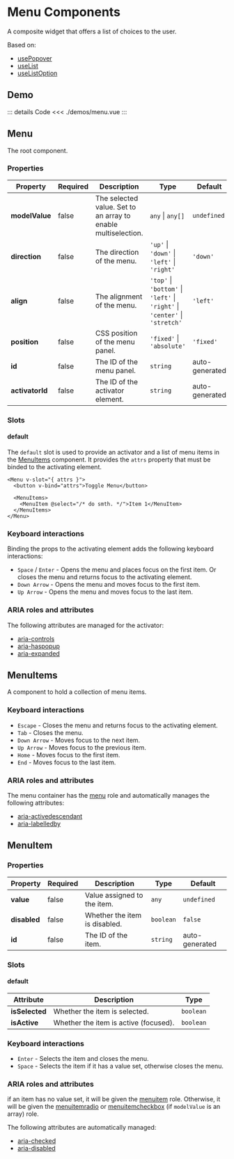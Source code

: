 <script setup>
import MenuDemo from './demos/menu.vue'
</script>

# Menu Components

A composite widget that offers a list of choices to the user.

Based on:

- [usePopover](/composables/popover)
- [useList](/composables/list)
- [useListOption](/composables/list-option)

## Demo

<MenuDemo />

::: details Code
<<< ./demos/menu.vue
:::

## Menu

The root component.

### Properties

| Property        | Required | Description                                                   | Type                                                                        | Default        |
| --------------- | -------- | ------------------------------------------------------------- | --------------------------------------------------------------------------- | -------------- |
| **modelValue**  | false    | The selected value. Set to an array to enable multiselection. | `any` \| `any[]`                                                            | `undefined`    |
| **direction**   | false    | The direction of the menu.                                    | `'up'` \| `'down'` \| `'left'` \| `'right'`                                 | `'down'`       |
| **align**       | false    | The alignment of the menu.                                    | `'top'` \| `'bottom'` \| `'left'` \| `'right'` \| `'center'` \| `'stretch'` | `'left'`       |
| **position**    | false    | CSS position of the menu panel.                               | `'fixed'` \| `'absolute'`                                                   | `'fixed'`      |
| **id**          | false    | The ID of the menu panel.                                     | `string`                                                                    | auto-generated |
| **activatorId** | false    | The ID of the activator element.                              | `string`                                                                    | auto-generated |

### Slots

#### default

The `default` slot is used to provide an activator and a list of menu items in the [MenuItems](#menuitems) component. It provides the `attrs` property that must be binded to the activating element.

```vue-html
<Menu v-slot="{ attrs }">
  <button v-bind="attrs">Toggle Menu</button>

  <MenuItems>
    <MenuItem @select="/* do smth. */">Item 1</MenuItem>
  </MenuItems>
</Menu>
```

### Keyboard interactions

Binding the props to the activating element adds the following keyboard interactions:

- `Space` / `Enter` - Opens the menu and places focus on the first item. Or closes the menu and returns focus to the activating element.
- `Down Arrow` - Opens the menu and moves focus to the first item.
- `Up Arrow` - Opens the menu and moves focus to the last item.

### ARIA roles and attributes

The following attributes are managed for the activator:

- [aria-controls](https://developer.mozilla.org/en-US/docs/Web/Accessibility/ARIA/Attributes/aria-controls)
- [aria-haspopup](https://developer.mozilla.org/en-US/docs/Web/Accessibility/ARIA/Attributes/aria-haspopup)
- [aria-expanded](https://developer.mozilla.org/en-US/docs/Web/Accessibility/ARIA/Attributes/aria-expanded)

## MenuItems

A component to hold a collection of menu items.

### Keyboard interactions

- `Escape` - Closes the menu and returns focus to the activating element.
- `Tab` - Closes the menu.
- `Down Arrow` - Moves focus to the next item.
- `Up Arrow` - Moves focus to the previous item.
- `Home` - Moves focus to the first item.
- `End` - Moves focus to the last item.

### ARIA roles and attributes

The menu container has the [menu](https://developer.mozilla.org/en-US/docs/Web/Accessibility/ARIA/Roles/menu_role) role and automatically manages the following attributes:

- [aria-activedescendant](https://developer.mozilla.org/en-US/docs/Web/Accessibility/ARIA/Attributes/aria-activedescendant)
- [aria-labelledby](https://developer.mozilla.org/en-US/docs/Web/Accessibility/ARIA/Attributes/aria-labelledby)

## MenuItem

### Properties

| Property     | Required | Description                   | Type      | Default        |
| ------------ | -------- | ----------------------------- | --------- | -------------- |
| **value**    | false    | Value assigned to the item.   | `any`     | `undefined`    |
| **disabled** | false    | Whether the item is disabled. | `boolean` | `false`        |
| **id**       | false    | The ID of the item.           | `string`  | auto-generated |

### Slots

#### default

| Attribute      | Description                           | Type      |
| -------------- | ------------------------------------- | --------- |
| **isSelected** | Whether the item is selected.         | `boolean` |
| **isActive**   | Whether the item is active (focused). | `boolean` |

### Keyboard interactions

- `Enter` - Selects the item and closes the menu.
- `Space` - Selects the item if it has a value set, otherwise closes the menu.

### ARIA roles and attributes

if an item has no value set, it will be given the [menuitem](https://developer.mozilla.org/en-US/docs/Web/Accessibility/ARIA/Roles/menuitem_role) role. Otherwise, it will be given the [menuitemradio](https://developer.mozilla.org/en-US/docs/Web/Accessibility/ARIA/Roles/menuitemradio_role) or [menuitemcheckbox](https://developer.mozilla.org/en-US/docs/Web/Accessibility/ARIA/Roles/menuitemcheckbox_role) (if `modelValue` is an array) role.

The following attributes are automatically managed:

- [aria-checked](https://developer.mozilla.org/en-US/docs/Web/Accessibility/ARIA/Attributes/aria-checked)
- [aria-disabled](https://developer.mozilla.org/en-US/docs/Web/Accessibility/ARIA/Attributes/aria-disabled)
